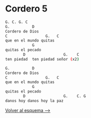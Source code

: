 # Cordero 5

```bash
G. C. G. C
G.          D
Cordero de Dios
C                 G.   C
que en el mundo quitas 
            G
quitas el pecado
        D                 G.    C
ten piedad  ten piedad señor (x2)

G.          D
Cordero de Dios
C                 G.   C
que en el mundo quitas 
            G
quitas el pecado
        D                 G.    C. G
danos hoy danos hoy la paz


```

[Volver al esquema -->](../quince_anios.md)
